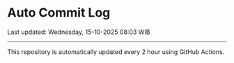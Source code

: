 # Auto Commit Log

Last updated: Wednesday, 15-10-2025 08:03 WIB

---

This repository is automatically updated every 2 hour using GitHub Actions.
